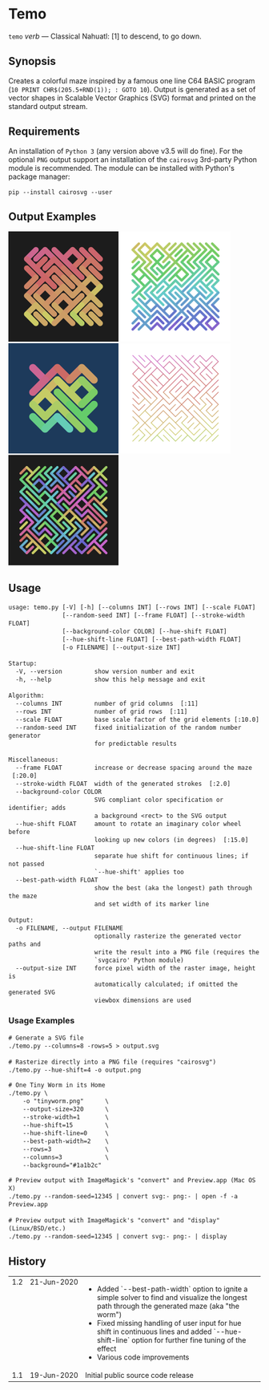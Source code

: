 
# Temo

`temo` *verb* — Classical Nahuatl: [1] to descend, to go down.

## Synopsis

Creates a colorful maze inspired by a famous one line C64 BASIC program (`10 PRINT CHR$(205.5+RND(1)); : GOTO 10`). Output is generated as a set
of vector shapes in Scalable Vector Graphics (SVG) format and printed on the standard output stream.

## Requirements

An installation of `Python 3` (any version above v3.5 will do fine). For the optional `PNG` output support an installation of
the `cairosvg` 3rd-party Python module is recommended. The module can be installed with Python's package manager:

``` shell
pip --install cairosvg --user
```

## Output Examples

<img width="220" height="220" src="Documentation/Temo/Examples/basic_01.svg" alt="Figure 1"> <img width="220" height="220" src="Documentation/Temo/Examples/basic_02.svg" alt="Figure 2"> <img width="220" height="220" src="Documentation/Temo/Examples/basic_03.svg" alt="Figure 3"> <img width="220" height="220" src="Documentation/Temo/Examples/basic_04.svg" alt="Figure 4"> <img width="220" height="220" src="Documentation/Temo/Examples/basic_05.svg" alt="Figure 5">

## Usage

```
usage: temo.py [-V] [-h] [--columns INT] [--rows INT] [--scale FLOAT]
               [--random-seed INT] [--frame FLOAT] [--stroke-width FLOAT]
               [--background-color COLOR] [--hue-shift FLOAT]
               [--hue-shift-line FLOAT] [--best-path-width FLOAT]
               [-o FILENAME] [--output-size INT]

Startup:
  -V, --version         show version number and exit
  -h, --help            show this help message and exit

Algorithm:
  --columns INT         number of grid columns  [:11]
  --rows INT            number of grid rows  [:11]
  --scale FLOAT         base scale factor of the grid elements [:10.0]
  --random-seed INT     fixed initialization of the random number generator
                        for predictable results

Miscellaneous:
  --frame FLOAT         increase or decrease spacing around the maze  [:20.0]
  --stroke-width FLOAT  width of the generated strokes  [:2.0]
  --background-color COLOR
                        SVG compliant color specification or identifier; adds
                        a background <rect> to the SVG output
  --hue-shift FLOAT     amount to rotate an imaginary color wheel before
                        looking up new colors (in degrees)  [:15.0]
  --hue-shift-line FLOAT
                        separate hue shift for continuous lines; if not passed
                        `--hue-shift' applies too
  --best-path-width FLOAT
                        show the best (aka the longest) path through the maze
                        and set width of its marker line

Output:
  -o FILENAME, --output FILENAME
                        optionally rasterize the generated vector paths and
                        write the result into a PNG file (requires the
                        `svgcairo' Python module)
  --output-size INT     force pixel width of the raster image, height is
                        automatically calculated; if omitted the generated SVG
                        viewbox dimensions are used
```

### Usage Examples
``` shell
# Generate a SVG file
./temo.py --columns=8 -rows=5 > output.svg

# Rasterize directly into a PNG file (requires "cairosvg")
./temo.py --hue-shift=4 -o output.png
```

``` shell
# One Tiny Worm in its Home
./temo.py \
	-o "tinyworm.png"      \
	--output-size=320      \
	--stroke-width=1       \
	--hue-shift=15         \
	--hue-shift-line=0     \
	--best-path-width=2    \
	--rows=3               \
	--columns=3            \
	--background="#1a1b2c"
```

``` shell
# Preview output with ImageMagick's "convert" and Preview.app (Mac OS X)
./temo.py --random-seed=12345 | convert svg:- png:- | open -f -a Preview.app

# Preview output with ImageMagick's "convert" and "display" (Linux/BSD/etc.)
./temo.py --random-seed=12345 | convert svg:- png:- | display
```

## History

<table>
	<tr>
		<td valign=top>1.2</td>
		<td valign=top nowrap>21-Jun-2020</td>
		<td>
			<ul>
				<li>Added `--best-path-width` option to ignite a simple solver to find and visualize the longest path 
					through the generated maze (aka "the worm")
				<li>Fixed missing handling of user input for hue shift in continuous lines and added `--hue-shift-line` option
					for further fine tuning of the effect
				<li>Various code improvements
			</ul>
		</td>
	</tr>
	<tr>
		<td valign=top>1.1</td>
		<td valign=top nowrap>19-Jun-2020</td>
		<td>Initial public source code release</td>
	</tr>
</table>